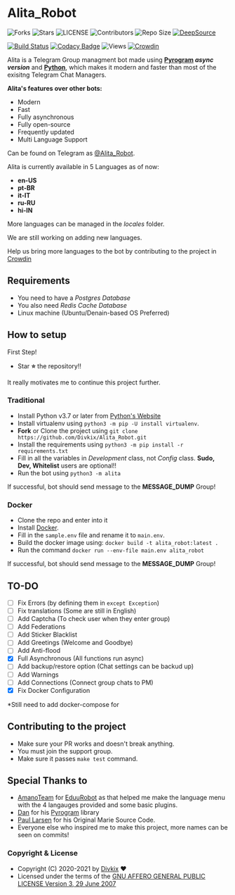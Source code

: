 # Alita_Robot


![Forks](https://img.shields.io/github/forks/Divkix/Alita_Robot)
![Stars](https://img.shields.io/github/stars/Divkix/Alita_Robot)
![LICENSE](https://img.shields.io/github/license/Divkix/Alita_Robot)
![Contributors](https://img.shields.io/github/contributors/Divkix/Alita_Robot)
![Repo Size](https://img.shields.io/github/repo-size/Divkix/Alita_Robot)
[![DeepSource](https://static.deepsource.io/deepsource-badge-light-mini.svg)](https://deepsource.io/gh/Divkix/Alita_Robot/?ref=repository-badge)

[![Build Status](https://travis-ci.com/Divkix/Alita_Robot.svg?branch=main)](https://travis-ci.com/Divkix/Alita_Robot)
[![Codacy Badge](https://api.codacy.com/project/badge/Grade/4ed13d169d5246c983bfcbfa813b6194)](https://app.codacy.com/gh/Divkix/Alita_Robot?utm_source=github.com&utm_medium=referral&utm_content=Divkix/Alita_Robot&utm_campaign=Badge_Grade_Settings)
![Views](https://hits.seeyoufarm.com/api/count/incr/badge.svg?url=https://github.com/Divkix/Alita_Robot&title=Profile%20Views)
[![Crowdin](https://badges.crowdin.net/alita_robot/localized.svg)](https://crowdin.com/project/alita_robot)

Alita is a Telegram Group managment bot made using **[Pyrogram](https://github.com/pyrogram/pyrogram) _async version_** and **[Python](https://python.org)**, which makes it modern and faster than most of the exisitng Telegram Chat Managers.

**Alita's features over other bots:**
- Modern
- Fast
- Fully asynchronous
- Fully open-source
- Frequently updated
- Multi Language Support

Can be found on Telegram as [@Alita_Robot](https://t.me/Alita_Robot).

Alita is currently available in 5 Languages as of now:
- **en-US**
- **pt-BR**
- **it-IT**
- **ru-RU**
- **hi-IN**

More languages can be managed in the _locales_ folder.

We are still working on adding new languages.

Help us bring more languages to the bot by contributing to the project in [Crowdin](https://crowdin.com/project/alitarobot)

## Requirements
- You need to have a *Postgres Database*
- You also need *Redis Cache Database*
- Linux machine (Ubuntu/Denain-based OS Preferred)


## How to setup

First Step!
- Star **⭐** the repository!!

It really motivates me to continue this project further.


### Traditional
- Install Python v3.7 or later from [Python's Website](https://python.org)
- Install virtualenv using `python3 -m pip -U install virtualenv`.
- **Fork** or Clone the project using `git clone https://github.com/Divkix/Alita_Robot.git`
- Install the requirements using `python3 -m pip install -r requirements.txt`
- Fill in all the variables in *Development* class, not *Config* class. **Sudo, Dev, Whitelist** users are optional!!
- Run the bot using `python3 -m alita`

If successful, bot should send message to the **MESSAGE_DUMP** Group!


### Docker
- Clone the repo and enter into it
- Install [Docker](https://www.docker.com/).
- Fill in the `sample.env` file and rename it to `main.env`.
- Build the docker image using: `docker build -t alita_robot:latest .`
- Run the command `docker run --env-file main.env alita_robot`

If successful, bot should send message to the **MESSAGE_DUMP** Group!


## TO-DO
- [ ] Fix Errors (by defining them in `except Exception`)
- [ ] Fix translations (Some are still in English)
- [ ] Add Captcha (To check user when they enter group)
- [ ] Add Federations
- [ ] Add Sticker Blacklist
- [ ] Add Greetings (Welcome and Goodbye)
- [ ] Add Anti-flood
- [x] Full Asynchronous (All functions run async)
- [ ] Add backup/restore option (Chat settings can be backud up)
- [ ] Add Warnings
- [ ] Add Connections (Connect group chats to PM)
- [x] Fix Docker Configuration

*Still need to add docker-compose for


## Contributing to the project

- Make sure your PR works and doesn't break anything.
- You must join the support group.
- Make sure it passes `make test` command.

## Special Thanks to
- [AmanoTeam](https://github.com/AmanoTeam/) for [EduuRobot](https://github.com/AmanoTeam/EduuRobot/tree/rewrite) as that helped me make the language menu with the 4 langauges provided and some basic plugins.
- [Dan](https://github.com/delivrance) for his [Pyrogram](https://github.com/pyrogram) library
- [Paul Larsen](https://github.com/PaulSonOfLars) for his Original Marie Source Code.
- Everyone else who inspired me to make this project, more names can be seen on commits!


### Copyright & License

* Copyright (C) 2020-2021 by [Divkix](https://github.com/Divkix) ❤️️
* Licensed under the terms of the [GNU AFFERO GENERAL PUBLIC LICENSE Version 3, 29 June 2007](https://github.com/Divkix/Alita_Robot/blob/master/LICENSE)
